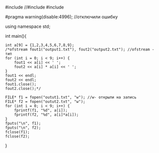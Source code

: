 #include <iostream>
//#include <fstream>
#include <cstdio>

#pragma warning(disable:4996); //отключили ошибку

using namespace std;

int main(){ 

	int a[9] = {1,2,3,4,5,6,7,8,9};
	/*ofstream fout1("output1.txt"), fout2("output2.txt"); //ofstream - тип
	for (int i = 0; i < 9; i++) {
		fout1 << a[i] << ' ';
		fout2 << a[i] * a[i] << ' ';
	}
	fout1 << endl;
	fout2 << endl;
	fout1.close();
	fout2.close();*/

	FILE* f1 = fopen("outut1.txt", "w"); //w- открыли на запись
	FILE* f2 = fopen("outut2.txt", "w");
	for (int i = 0; i < 9; i++) {
		fprintf(f1, "%d", a[i]);
		fprintf(f2, "%d", a[i]*a[i]);
	}
	fputs("\n", f1);
	fputs("\n", f2);
	fclose(f1);
	fclose(f2);
}	
